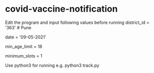 # covid-vaccine-notification

Edit the program and input following values before running
district_id = '363' # Pune

date = '09-05-2021'

min_age_limit = 18

minimum_slots = 1


Use python3 for running
e.g. python3 track.py
